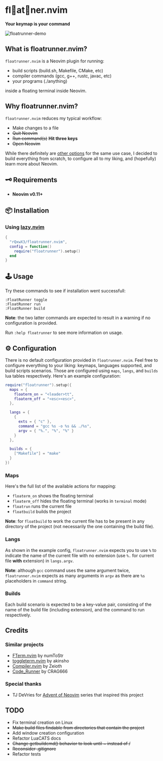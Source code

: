 # fl🎈at👟ner.nvim
**Your keymap is your command**


![floatrunner-demo](https://github.com/user-attachments/assets/72a0aabd-5a55-48d5-89ee-7f0d3bd04c78)


## What is floatrunner.nvim?
```floatrunner.nvim``` is a Neovim plugin for running:
- build scripts (build.sh, Makefile, CMake, etc)
- compiler commands (gcc, g++, rustc, javac, etc)
- your programs (./anything)

inside a floating terminal inside Neovim.

## Why floatrunner.nvim?
```floatrunner.nvim``` reduces my typical workflow:
- Make changes to a file
- ~~Quit Neovim~~
- ~~Run command(s)~~ **Hit three keys**
- ~~Open Neovim~~

While there definitely are [other options](#similar-projects) for the same use case, I decided to build everything from scratch, to configure all to my liking, and (hopefully) learn more about Neovim.

## 🗝 Requirements

- **Neovim v0.11+**

## 📦 Installation

### Using [lazy.nvim](https://github.com/folke/lazy.nvim)

```lua
{
  "rQxwX3/floatrunner.nvim",
  config = function()
    require("floatrunner").setup()
  end
}
```

## 🕹️ Usage
Try these commands to see if installation went successfull:
```
:FloatRunner toggle
:FloatRunner run
:FloatRunner build
```
**Note**: the two latter commands are expected to result in a warning if no configuration is provided.

Run ```:help floatrunner``` to see more information on usage.

## ⚙️ Configuration

There is no default configuration provided in ```floatrunner.nvim```. Feel free to configure everything to your liking: keymaps, languages supported, and build scripts scenarios. Those are configured using ```maps```, ```langs```, and ```builds``` lua tables respectively. Here's an example configuration:

```lua
require("floatrunner").setup({
  maps = {
    floaterm_on = "<leader>tt",
    floaterm_off = "<esc><esc>",
  },

  langs = {
    {
      exts = { "c" },
      command = "gcc %s -o %s && ./%s",
      argv = { "%.", "%", "%" }
    }
  },

  builds = {
    ["Makefile"] = "make"
  }
})
```
### Maps
Here's the full list of the available actions for mapping:
- ```floaterm_on``` shows the floating terminal
- ```floaterm_off``` hides the floating terminal (works in ```terminal``` mode)
- ```floatrun``` runs the current file
- ```floatbuild``` builds the project

**Note**: for ```floatbuild``` to work the current file has to be present in any directory of the project (not necessarily the one containing the build file).

### Langs
As shown in the example config, ```floatrunner.nvim``` expects you to use ```%``` to indicate the name of the current file with no extension (use ```%.``` for current file **with** extension) in ```langs.argv```.

**Note**: although ```gcc``` command uses the same argument twice, ```floatrunner.nvim``` expects as many arguments in ```argv``` as there are ```%s``` placeholders in ```command``` string.

### Builds
Each build scenario is expected to be a key-value pair, consisting of the name of the build file (including extension), and the command to run respectively.

## Credits
### Similar projects
- [FTerm.nvim](https://github.com/numToStr/FTerm.nvim) by numToStr
- [toggleterm.nvim](https://github.com/akinsho/toggleterm.nvim) by akinsho
- [Compiler.nvim](https://github.com/Zeioth/compiler.nvim) by Zeioth
- [Code_Runner](https://github.com/CRAG666/code_runner.nvim) by CRAG666

### Special thanks
- TJ DeVries for [Advent of Neovim](https://youtube.com/playlist?list=PLep05UYkc6wTyBe7kPjQFWVXTlhKeQejM&feature=shared) series that inspired this project

## TODO
- Fix terminal creation on Linux
- ~~Make build files findable from directories that contain the project~~
- Add window creation configuration
- Refactor LuaCATS docs
- ~~Change getbuildcmd() behavior to look until ~ instead of /~~
- ~~Reconsider .gitignore~~
- Refactor tests
